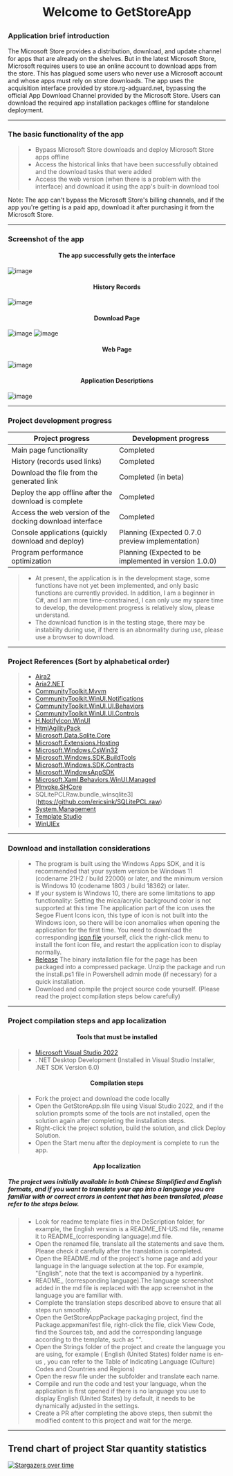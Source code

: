 # <p align="center">Welcome to GetStoreApp</p>

### Application brief introduction

The Microsoft Store provides a distribution, download, and update channel for apps that are already on the shelves. But in the latest Microsoft Store, Microsoft requires users to use an online account to download apps from the store. This has plagued some users who never use a Microsoft account and whose apps must rely on store downloads. The app uses the acquisition interface provided by store.rg-adguard.net, bypassing the official App Download Channel provided by the Microsoft Store. Users can download the required app installation packages offline for standalone deployment.

------

### The basic functionality of the app

> * Bypass Microsoft Store downloads and deploy Microsoft Store apps offline
> * Access the historical links that have been successfully obtained and the download tasks that were added
> * Access the web version (when there is a problem with the interface) and download it using the app's built-in download tool

Note: The app can't bypass the Microsoft Store's billing channels, and if the app you're getting is a paid app, download it after purchasing it from the Microsoft Store.

------

### Screenshot of the app

#### <p align="center">The app successfully gets the interface</p>
![image](https://user-images.githubusercontent.com/49179966/190880888-ecba0107-3d5a-4b16-a3ec-e47eb7f9f166.png)
#### <p align="center">History Records</p>
![image](https://user-images.githubusercontent.com/49179966/190880874-bdbd173d-333e-4409-af1c-e3fe9d596bb5.png)
#### <p align="center">Download Page</p>
![image](https://user-images.githubusercontent.com/49179966/190881022-38955a18-fa97-4ba2-ad43-a57c2cc9d383.png)
![image](https://user-images.githubusercontent.com/49179966/190881042-78c3facc-4d10-48e8-b631-7c59427cea43.png)
#### <p align="center">Web Page</p>
![image](https://user-images.githubusercontent.com/49179966/190880867-2a96f02c-9073-4179-8689-32dd1aeef507.png)
#### <p align="center">Application Descriptions</p>
![image](https://user-images.githubusercontent.com/49179966/190881054-4d6c5d5b-2bbc-4d51-a98e-5adcc3d5a5eb.png)

------

### Project development progress

| Project progress                                         | Development progress                                                                                               |
| ---------------------------------------------------------| -------------------------------------------------------------------------------------------------------------------|
| Main page functionality                                  | Completed                                                                                                          |
| History (records used links)                             | Completed                                                                                                          |
| Download the file from the generated link                | Completed (in beta)                                                                                                |
| Deploy the app offline after the download is complete    | Completed                                                                                                          |
| Access the web version of the docking download interface | Completed                                                                                                          |
| Console applications (quickly download and deploy)       | Planning (Expected 0.7.0 preview implementation)                                                                   |
| Program performance optimization                         | Planning (Expected to be implemented in version 1.0.0)                                                             |

> * At present, the application is in the development stage, some functions have not yet been implemented, and only basic functions are currently provided. In addition, I am a beginner in C#, and I am more time-constrained, I can only use my spare time to develop, the development progress is relatively slow, please understand.
> * The download function is in the testing stage, there may be instability during use, if there is an abnormality during use, please use a browser to download.

------

### Project References (Sort by alphabetical order)

> * [Aira2](https://aria2.github.io)&emsp;
> * [Aria2.NET](https://github.com/rogerfar/Aria2.NET)&emsp;
> * [CommunityToolkit.Mvvm](https://github.com/CommunityToolkit/WindowsCommunityToolkit)&emsp;
> * [CommunityToolkit.WinUI.Notifications](https://www.nuget.org/packages/CommunityToolkit.WinUI.Notifications)&emsp;
> * [CommunityToolkit.WinUI.UI.Behaviors](https://github.com/CommunityToolkit/WindowsCommunityToolkit)&emsp;
> * [CommunityToolkit.WinUI.UI.Controls](https://github.com/CommunityToolkit/WindowsCommunityToolkit)&emsp;
> * [H.NotifyIcon.WinUI](https://github.com/HavenDV/H.NotifyIcon)&emsp;
> * [HtmlAgilityPack](http://html-agility-pack.net)&emsp;
> * [Microsoft.Data.Sqlite.Core](https://docs.microsoft.com/dotnet/standard/data/sqlite)&emsp;
> * [Microsoft.Extensions.Hosting](https://www.nuget.org/packages/Microsoft.Extensions.Hosting)&emsp;
> * [Microsoft.Windows.CsWin32](https://github.com/Microsoft/CsWin32)&emsp;
> * [Microsoft.Windows.SDK.BuildTools](https://www.nuget.org/packages/Microsoft.Windows.SDK.BuildTools)&emsp;
> * [Microsoft.Windows.SDK.Contracts](https://aka.ms/WinSDKProjectURL)&emsp;
> * [Microsoft.WindowsAppSDK](https://github.com/microsoft/windowsappsdk)&emsp;
> * [Microsoft.Xaml.Behaviors.WinUI.Managed](https://www.nuget.org/packages/Microsoft.Xaml.Behaviors.WinUI.Managed)&emsp;
> * [PInvoke.SHCore](https://github.com/dotnet/pinvoke)&emsp;
> * SQLitePCLRaw.bundle_winsqlite3](https://github.com/ericsink/SQLitePCL.raw)&emsp;
> * [System.Management](https://www.nuget.org/packages/System.Management)&emsp;
> * [Template Studio](https://github.com/microsoft/TemplateStudio)&emsp;
> * [WinUIEx](https://dotmorten.github.io/WinUIEx)&emsp;

------

### Download and installation considerations

> * The program is built using the Windows Apps SDK, and it is recommended that your system version be Windows 11 (codename 21H2 / build 22000) or later, and the minimum version is Windows 10 (codename 1803 / build 18362) or later.
> * If your system is Windows 10, there are some limitations to app functionality:
    Setting the mica/acrylic background color is not supported at this time
    The application part of the icon uses the Segoe Fluent Icons icon, this type of icon is not built into the Windows icon, so there will be icon anomalies when opening the application for the first time. You need to download the corresponding [icon file](https://docs.microsoft.com/zh-cn/windows/apps/design/downloads/#fonts) yourself, click the right-click menu to install the font icon file, and restart the application icon to display normally.
> * [Release](https://github.com/Gaoyifei1011/GetStoreApp/releases) The binary installation file for the page has been packaged into a compressed package. Unzip the package and run the install.ps1 file in Powershell admin mode (if necessary) for a quick installation.
> * Download and compile the project source code yourself. (Please read the project compilation steps below carefully)

------

### Project compilation steps and app localization

#### <p align="center">Tools that must be installed</p>

> * [Microsoft Visual Studio 2022](https://visualstudio.microsoft.com/) 
> * . NET Desktop Development (Installed in Visual Studio Installer, .NET SDK Version 6.0)

#### <p align="center">Compilation steps</p>

> * Fork the project and download the code locally
> * Open the GetStoreApp.sln file using Visual Studio 2022, and if the solution prompts some of the tools are not installed, open the solution again after completing the installation steps.
> * Right-click the project solution, build the solution, and click Deploy Solution.
> * Open the Start menu after the deployment is complete to run the app.

#### <p align="center">App localization</p>
##### The project was initially available in both Chinese Simplified and English formats, and if you want to translate your app into a language you are familiar with or correct errors in content that has been translated, please refer to the steps below.

> * Look for readme template files in the DeScription folder, for example, the English version is a README_EN-US.md file, rename it to README_(corresponding language).md file.
> * Open the renamed file, translate all the statements and save them. Please check it carefully after the translation is completed.
> * Open the README.md of the project's home page and add your language in the language selection at the top. For example, "English", note that the text is accompanied by a hyperlink.
> * README_ (corresponding language).The language screenshot added in the md file is replaced with the app screenshot in the language you are familiar with.
> * Complete the translation steps described above to ensure that all steps run smoothly.
> * Open the GetStoreAppPackage packaging project, find the Package.appxmanifest file, right-click the file, click View Code, find the Sources tab, and add the corresponding language according to the template, such as "<Resource Language="EN-US"/>".
> * Open the Strings folder of the project and create the language you are using, for example ( English (United States) folder name is en-us , you can refer to the Table of Indicating Language (Culture) Codes and Countries and Regions)
> * Open the resw file under the subfolder and translate each name.
> * Compile and run the code and test your language, when the application is first opened if there is no language you use to display English (United States) by default, it needs to be dynamically adjusted in the settings.
> * Create a PR after completing the above steps, then submit the modified content to this project and wait for the merge.

------

## Trend chart of project Star quantity statistics
[![Stargazers over time](https://starchart.cc/Gaoyifei1011/GetStoreApp.svg)](https://starchart.cc/Gaoyifei1011/GetStoreApp)
